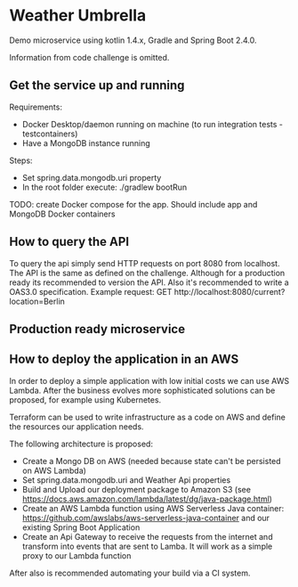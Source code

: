 # Weather Umbrella

Demo microservice using kotlin 1.4.x, Gradle and Spring Boot 2.4.0.

Information from code challenge is omitted.

## Get the service up and running
Requirements:
* Docker Desktop/daemon running on machine (to run integration tests - testcontainers)
* Have a MongoDB instance running

Steps:
* Set spring.data.mongodb.uri property
* In the root folder execute:
./gradlew bootRun

TODO: create Docker compose for the app. Should include app and MongoDB Docker containers

## How to query the API
To query the api simply send HTTP requests on port 8080 from localhost.
The API is the same as defined on the challenge. Although for a production ready 
its recommended to version the API. Also it's recommended to write a OAS3.0 specification. 
Example request:
GET http://localhost:8080/current?location=Berlin

## Production ready microservice

## How to deploy the application in an AWS

In order to deploy a simple application with low initial costs we can use AWS Lambda.
After the business evolves more sophisticated solutions can be proposed, for example using Kubernetes.

Terraform can be used to write infrastructure as a code on AWS and 
define the resources our application needs.

The following architecture is proposed:
* Create a Mongo DB on AWS (needed because state can't be persisted on AWS Lambda)
* Set spring.data.mongodb.uri and Weather Api properties
* Build and Upload our deployment package to Amazon S3 (see https://docs.aws.amazon.com/lambda/latest/dg/java-package.html)
* Create an AWS Lambda function using AWS Serverless Java container: https://github.com/awslabs/aws-serverless-java-container
 and our existing Spring Boot Application 
* Create an Api Gateway to receive the requests from the internet and transform into events
that are sent to Lamba. It will work as a simple proxy to our Lambda function

After also is recommended automating your build via a CI system.